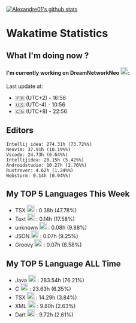 [![Alexandre01's github stats](https://github-readme-stats.vercel.app/api?username=Alexandre01Dev&theme=dracula&count_private=true)](https://github.com/anuraghazra/github-readme-stats)
<!--
**Alexandre01Dev/Alexandre01Dev** is a ✨ _special_ ✨ repository because its `README.md` (this file) appears on your GitHub profile.

Here are some ideas to get you started:

- 🔭 I’m currently working on ...
- 🌱 I’m currently learning ...
- 👯 I’m looking to collaborate on ...
- 🤔 I’m looking for help with ...
- 💬 Ask me about ...
- 📫 How to reach me: ...
- 😄 Pronouns: ...
- ⚡ Fun fact: ...
-->

<!-- START_WAKATIME_BLOCK -->
# Wakatime Statistics

## What I'm doing now ? 

#### I'm currently working on DreamNetworkNeo <img src="https://static-00.iconduck.com/assets.00/file-unknown-icon-1775x2048-pyaeuwoe.png" alt="Shell Script" width="20" height="20">: <br/>
Last update at:
- 🇫🇷 (UTC+2) - 16:56
- 🇺🇸 (UTC-4) - 10:56
- 🇨🇳 (UTC+8) - 22:56

## Editors

```text
Intellij idea: 274.31h (73.72%%)
Neovim: 37.91h (10.19%%)
Vscode: 24.73h (6.64%%)
Intellijidea: 20.15h (5.42%%)
Androidstudio: 10.27h (2.76%%)
Rustrover: 4.62h (1.24%%)
Webstorm: 0.14h (0.04%%)
```

## My TOP **5** Languages This Week 

- TSX <img src="https://static-00.iconduck.com/assets.00/file-unknown-icon-1775x2048-pyaeuwoe.png" alt="TSX" width="20" height="20"> : 0.38h (47.78%)
- Text <img src="https://static-00.iconduck.com/assets.00/file-unknown-icon-1775x2048-pyaeuwoe.png" alt="Text" width="20" height="20"> : 0.14h (17.58%)
- unknown <img src="https://static-00.iconduck.com/assets.00/file-unknown-icon-1775x2048-pyaeuwoe.png" alt="unknown" width="20" height="20"> : 0.08h (9.88%)
- JSON <img src="https://cdn.jsdelivr.net/gh/devicons/devicon@latest/icons/json/json-original.svg" alt="JSON" width="20" height="20"> : 0.07h (9.25%)
- Groovy <img src="https://cdn.jsdelivr.net/gh/devicons/devicon@latest/icons/groovy/groovy-original.svg" alt="Groovy" width="20" height="20"> : 0.07h (8.58%)

## My TOP **5** Language ALL Time 

- Java <img src="https://cdn.jsdelivr.net/gh/devicons/devicon@latest/icons/java/java-original.svg" alt="Java" width="20" height="20"> : 283.54h (76.21%)
- C <img src="https://cdn.jsdelivr.net/gh/devicons/devicon@latest/icons/c/c-original.svg" alt="C" width="20" height="20"> : 23.63h (6.35%)
- TSX <img src="https://static-00.iconduck.com/assets.00/file-unknown-icon-1775x2048-pyaeuwoe.png" alt="TSX" width="20" height="20"> : 14.29h (3.84%)
- XML <img src="https://cdn.jsdelivr.net/gh/devicons/devicon@latest/icons/xml/xml-original.svg" alt="XML" width="20" height="20"> : 9.80h (2.63%)
- Dart <img src="https://cdn.jsdelivr.net/gh/devicons/devicon@latest/icons/dart/dart-original.svg" alt="Dart" width="20" height="20"> : 9.72h (2.61%)

<!-- END_WAKATIME_BLOCK -->
